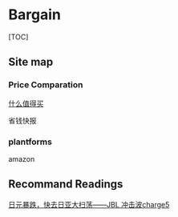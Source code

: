 # Bargain

[TOC]



## Site map

### Price Comparation

[什么值得买](https://www.smzdm.com/) 

省钱快报

### plantforms

amazon





## Recommand Readings

[日元暴跌，快去日亚大扫荡——JBL 冲击波charge5](ttps://post.smzdm.com/p/a7n6x7e9/)

